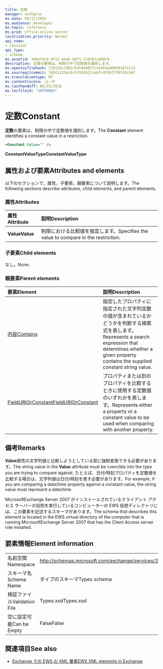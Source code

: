 ```yaml
---
title: 定数
manager: sethgros
ms.date: 09/17/2015
ms.audience: Developer
ms.topic: reference
ms.prod: office-online-server
localization_priority: Normal
api_name:
- Constant
api_type:
- schema
ms.assetid: 340af0cd-9f12-44ab-b8f1-21d107c8d0c9
description: 定数の要素は、制限の中で定数値を識別します。
ms.openlocfilehash: 73912bc1981c5d54040f7c4a563ad805916fe721
ms.sourcegitcommit: 34041125dc8c5f993b21cebfc4f8b72f0fd2cb6f
ms.translationtype: MT
ms.contentlocale: ja-JP
ms.lasthandoff: 06/25/2018
ms.locfileid: "19759663"
---
```

# <a name="constant"></a><span data-ttu-id="5e778-103">定数</span><span class="sxs-lookup"><span data-stu-id="5e778-103">Constant</span></span>

<span data-ttu-id="5e778-104">**定数**の要素は、制限の中で定数値を識別します。</span><span class="sxs-lookup"><span data-stu-id="5e778-104">The **Constant** element identifies a constant value in a restriction.</span></span> 
  
```xml
<Constant Value="" />
```

 <span data-ttu-id="5e778-105">**ConstantValueType**</span><span class="sxs-lookup"><span data-stu-id="5e778-105">**ConstantValueType**</span></span>
## <a name="attributes-and-elements"></a><span data-ttu-id="5e778-106">属性および要素</span><span class="sxs-lookup"><span data-stu-id="5e778-106">Attributes and elements</span></span>

<span data-ttu-id="5e778-107">以下のセクションで、属性、子要素、親要素について説明します。</span><span class="sxs-lookup"><span data-stu-id="5e778-107">The following sections describe attributes, child elements, and parent elements.</span></span>
  
### <a name="attributes"></a><span data-ttu-id="5e778-108">属性</span><span class="sxs-lookup"><span data-stu-id="5e778-108">Attributes</span></span>

|<span data-ttu-id="5e778-109">**属性**</span><span class="sxs-lookup"><span data-stu-id="5e778-109">**Attribute**</span></span>|<span data-ttu-id="5e778-110">**説明**</span><span class="sxs-lookup"><span data-stu-id="5e778-110">**Description**</span></span>|
|:-----|:-----|
|<span data-ttu-id="5e778-111">**Value**</span><span class="sxs-lookup"><span data-stu-id="5e778-111">**Value**</span></span> <br/> |<span data-ttu-id="5e778-112">制限における比較値を指定します。</span><span class="sxs-lookup"><span data-stu-id="5e778-112">Specifies the value to compare in the restriction.</span></span>  <br/> |
   
### <a name="child-elements"></a><span data-ttu-id="5e778-113">子要素</span><span class="sxs-lookup"><span data-stu-id="5e778-113">Child elements</span></span>

<span data-ttu-id="5e778-114">なし。</span><span class="sxs-lookup"><span data-stu-id="5e778-114">None.</span></span>
  
### <a name="parent-elements"></a><span data-ttu-id="5e778-115">親要素</span><span class="sxs-lookup"><span data-stu-id="5e778-115">Parent elements</span></span>

|<span data-ttu-id="5e778-116">**要素**</span><span class="sxs-lookup"><span data-stu-id="5e778-116">**Element**</span></span>|<span data-ttu-id="5e778-117">**説明**</span><span class="sxs-lookup"><span data-stu-id="5e778-117">**Description**</span></span>|
|:-----|:-----|
|[<span data-ttu-id="5e778-118">内容</span><span class="sxs-lookup"><span data-stu-id="5e778-118">Contains</span></span>](contains.md) <br/> |<span data-ttu-id="5e778-119">指定したプロパティに指定された文字列定数の値が含まれているかどうかを判断する検索式を表します。</span><span class="sxs-lookup"><span data-stu-id="5e778-119">Represents a search expression that determines whether a given property contains the supplied constant string value.</span></span>  <br/> |
|[<span data-ttu-id="5e778-120">FieldURIOrConstant</span><span class="sxs-lookup"><span data-stu-id="5e778-120">FieldURIOrConstant</span></span>](fielduriorconstant.md) <br/> |<span data-ttu-id="5e778-121">プロパティまたは別のプロパティを比較するときに使用する定数値のいずれかを表します。</span><span class="sxs-lookup"><span data-stu-id="5e778-121">Represents either a property or a constant value to be used when comparing with another property.</span></span>  <br/> |
   
## <a name="remarks"></a><span data-ttu-id="5e778-122">備考</span><span class="sxs-lookup"><span data-stu-id="5e778-122">Remarks</span></span>

<span data-ttu-id="5e778-123">**Value**属性の文字列値と比較しようとしている型に強制変換できる必要があります。</span><span class="sxs-lookup"><span data-stu-id="5e778-123">The string value in the **Value** attribute must be coercible into the type you are trying to compare against.</span></span> <span data-ttu-id="5e778-124">たとえば、日付/時刻プロパティを定数値を比較する場合は、文字列値は日付/時刻を表す必要があります。</span><span class="sxs-lookup"><span data-stu-id="5e778-124">For example, if you are comparing a date/time property against a constant value, the string value must represent a date/time.</span></span> 
  
<span data-ttu-id="5e778-125">MicrosoftExchange Server 2007 がインストールされているクライアント アクセス サーバーの役割を実行しているコンピューターの EWS 仮想ディレクトリには、この要素を記述するスキーマがあります。</span><span class="sxs-lookup"><span data-stu-id="5e778-125">The schema that describes this element is located in the EWS virtual directory of the computer that is running MicrosoftExchange Server 2007 that has the Client Access server role installed.</span></span>
  
## <a name="element-information"></a><span data-ttu-id="5e778-126">要素情報</span><span class="sxs-lookup"><span data-stu-id="5e778-126">Element information</span></span>

|||
|:-----|:-----|
|<span data-ttu-id="5e778-127">名前空間</span><span class="sxs-lookup"><span data-stu-id="5e778-127">Namespace</span></span>  <br/> |http://schemas.microsoft.com/exchange/services/2006/types  <br/> |
|<span data-ttu-id="5e778-128">スキーマ名</span><span class="sxs-lookup"><span data-stu-id="5e778-128">Schema Name</span></span>  <br/> |<span data-ttu-id="5e778-129">タイプのスキーマ</span><span class="sxs-lookup"><span data-stu-id="5e778-129">Types schema</span></span>  <br/> |
|<span data-ttu-id="5e778-130">検証ファイル</span><span class="sxs-lookup"><span data-stu-id="5e778-130">Validation File</span></span>  <br/> |<span data-ttu-id="5e778-131">Types.xsd</span><span class="sxs-lookup"><span data-stu-id="5e778-131">Types.xsd</span></span>  <br/> |
|<span data-ttu-id="5e778-132">空に設定可能</span><span class="sxs-lookup"><span data-stu-id="5e778-132">Can be Empty</span></span>  <br/> |<span data-ttu-id="5e778-133">False</span><span class="sxs-lookup"><span data-stu-id="5e778-133">False</span></span>  <br/> |
   
## <a name="see-also"></a><span data-ttu-id="5e778-134">関連項目</span><span class="sxs-lookup"><span data-stu-id="5e778-134">See also</span></span>



- [<span data-ttu-id="5e778-135">Exchange での EWS の XML 要素</span><span class="sxs-lookup"><span data-stu-id="5e778-135">EWS XML elements in Exchange</span></span>](ews-xml-elements-in-exchange.md)


